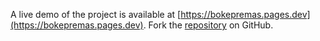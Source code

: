 A live demo of the project is available at [https://bokepremas.pages.dev](https://bokepremas.pages.dev).
Fork the [repository](https://github.com/keysorbawah/viralngewe) on GitHub.
